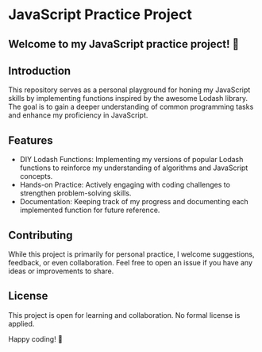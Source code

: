 # JavaScript Practice Project
## Welcome to my JavaScript practice project! 🚀

## Introduction
This repository serves as a personal playground for honing my JavaScript skills by implementing functions inspired by the awesome Lodash library. The goal is to gain a deeper understanding of common programming tasks and enhance my proficiency in JavaScript.

## Features
- DIY Lodash Functions: Implementing my versions of popular Lodash functions to reinforce my understanding of algorithms and JavaScript concepts.
- Hands-on Practice: Actively engaging with coding challenges to strengthen problem-solving skills.
- Documentation: Keeping track of my progress and documenting each implemented function for future reference.

## Contributing
While this project is primarily for personal practice, I welcome suggestions, feedback, or even collaboration. Feel free to open an issue if you have any ideas or improvements to share.

## License
This project is open for learning and collaboration. No formal license is applied.

Happy coding! 🚀

